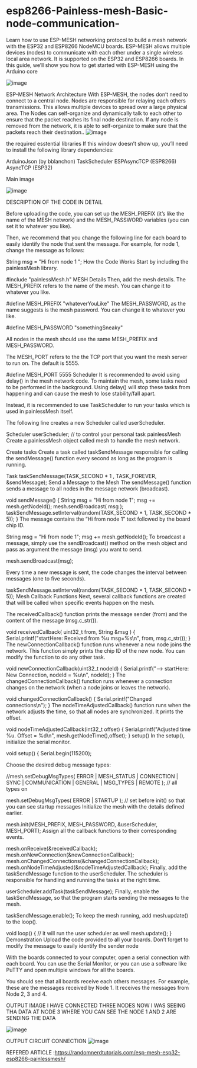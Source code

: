 # esp8266-Painless-mesh-Basic-node-communication-
Learn how to use ESP-MESH networking protocol to build a mesh network with the ESP32 and ESP8266 NodeMCU boards. ESP-MESH allows multiple devices (nodes) to communicate with each other under a single wireless local area network.
It is supported on the ESP32 and ESP8266 boards.
In this guide, we’ll show you how to get started with ESP-MESH using the Arduino core

![image](https://user-images.githubusercontent.com/93335682/171430790-58bdc526-73c0-49bd-bae5-6a53eab5848d.png)


ESP-MESH Network Architecture
With ESP-MESH, the nodes don’t need to connect to a central node. Nodes are responsible for relaying each others transmissions. 
This allows multiple devices to spread over a large physical area.
The Nodes can self-organize and dynamically talk to each other to ensure that the packet reaches its final node destination.
If any node is removed from the network, it is able to self-organize to make sure that the packets reach their destination..
![image](https://user-images.githubusercontent.com/93335682/171431009-936c2999-8d8a-4363-8be9-21cffd89b449.png)

the required esstential libraries 
If this window doesn’t show up, you’ll need to install the following library dependencies:

ArduinoJson (by bblanchon)
TaskScheduler
ESPAsyncTCP (ESP8266)
AsyncTCP (ESP32)



Main image

![image](https://user-images.githubusercontent.com/93335682/171431314-e63f073b-fdda-44e0-a81e-2cff6f7223bf.png)






DESCRIPTION OF THE CODE  IN DETAIL 



Before uploading the code, you can set up the MESH_PREFIX (it’s like the name of the MESH network) and the MESH_PASSWORD variables (you can set it to whatever you like).

Then, we recommend that you change the following line for each board to easily identify the node that sent the message. For example, for node 1, change the message as follows:

String msg = "Hi from node 1 ";
How the Code Works
Start by including the painlessMesh library.

#include "painlessMesh.h"
MESH Details
Then, add the mesh details. The MESH_PREFIX refers to the name of the mesh. You can change it to whatever you like.

#define MESH_PREFIX "whateverYouLike"
The MESH_PASSWORD, as the name suggests is the mesh password. You can change it to whatever you like.

#define MESH_PASSWORD "somethingSneaky"

All nodes in the mesh should use the same MESH_PREFIX and MESH_PASSWORD.

The MESH_PORT refers to the the TCP port that you want the mesh server to run on. The default is 5555.

#define MESH_PORT 5555
Scheduler
It is recommended to avoid using delay() in the mesh network code. To maintain the mesh, some tasks need to be performed in the background. Using delay() will stop these tasks from happening and can cause the mesh to lose stability/fall apart.

Instead, it is recommended to use TaskScheduler to run your tasks which is used in painlessMesh itself.

The following line creates a new Scheduler called userScheduler.

Scheduler userScheduler; // to control your personal task
painlessMesh
Create a painlessMesh object called mesh to handle the mesh network.

Create tasks
Create a task called taskSendMessage responsible for calling the sendMessage() function every second as long as the program is running.

Task taskSendMessage(TASK_SECOND * 1 , TASK_FOREVER, &sendMessage);
Send a Message to the Mesh
The sendMessage() function sends a message to all nodes in the message network (broadcast).

void sendMessage() {
  String msg = "Hi from node 1";
  msg += mesh.getNodeId();
  mesh.sendBroadcast( msg );
  taskSendMessage.setInterval(random(TASK_SECOND * 1, TASK_SECOND * 5));
}
The message contains the “Hi from node 1” text followed by the board chip ID.

String msg = "Hi from node 1";
msg += mesh.getNodeId();
To broadcast a message, simply use the sendBroadcast() method on the mesh object and pass as argument the message (msg) you want to send.

mesh.sendBroadcast(msg);

Every time a new message is sent, the code changes the interval between messages (one to five seconds).

taskSendMessage.setInterval(random(TASK_SECOND * 1, TASK_SECOND * 5));
Mesh Callback Functions
Next, several callback functions are created that will be called when specific events happen on the mesh.

The receivedCallback() function prints the message sender (from) and the content of the message (msg.c_str()).

void receivedCallback( uint32_t from, String &msg ) {
  Serial.printf("startHere: Received from %u msg=%s\n", from, msg.c_str());
}
The newConnectionCallback() function runs whenever a new node joins the network. This function simply prints the chip ID of the new node. You can modify the function to do any other task.

void newConnectionCallback(uint32_t nodeId) {
  Serial.printf("--> startHere: New Connection, nodeId = %u\n", nodeId);
}
The changedConnectionCallback() function runs whenever a connection changes on the network (when a node joins or leaves the network).

void changedConnectionCallback() {
  Serial.printf("Changed connections\n");
}
The nodeTimeAdjustedCallback() function runs when the network adjusts the time, so that all nodes are synchronized. It prints the offset.

void nodeTimeAdjustedCallback(int32_t offset) {
  Serial.printf("Adjusted time %u. Offset = %d\n", mesh.getNodeTime(),offset);
}
setup()
In the setup(), initialize the serial monitor.

void setup() {
  Serial.begin(115200);

Choose the desired debug message types:

//mesh.setDebugMsgTypes( ERROR | MESH_STATUS | CONNECTION | SYNC | COMMUNICATION | GENERAL | MSG_TYPES | REMOTE ); // all types on

mesh.setDebugMsgTypes( ERROR | STARTUP );  // set before init() so that you can see startup messages
Initialize the mesh with the details defined earlier.

mesh.init(MESH_PREFIX, MESH_PASSWORD, &userScheduler, MESH_PORT);
Assign all the callback functions to their corresponding events.

mesh.onReceive(&receivedCallback);
mesh.onNewConnection(&newConnectionCallback);
mesh.onChangedConnections(&changedConnectionCallback);
mesh.onNodeTimeAdjusted(&nodeTimeAdjustedCallback);
Finally, add the taskSendMessage function to the userScheduler. The scheduler is responsible for handling and running the tasks at the right time.

userScheduler.addTask(taskSendMessage);
Finally, enable the taskSendMessage, so that the program starts sending the messages to the mesh.

taskSendMessage.enable();
To keep the mesh running, add mesh.update() to the loop().

void loop() {
  // it will run the user scheduler as well
  mesh.update();
}
Demonstration
Upload the code provided to all your boards. Don’t forget to modify the message to easily identify the sender node

With the boards connected to your computer, open a serial connection with each board. You can use the Serial Monitor, or you can use a software like PuTTY and open multiple windows for all the boards.

You should see that all boards receive each others messages. For example, these are the messages received by Node 1. It receives the messages from Node 2, 3 and 4.

OUTPUT IMAGE 
I HAVE CONNECTED THREE NODES NOW I WAS SEEING THA DATA AT NODE 3 WHERE YOU CAN SEE THE NODE 1 AND 2 ARE SENDING THE DATA 

![image](https://user-images.githubusercontent.com/93335682/171431890-be239068-fce8-4c8d-ac26-61d878006670.png)


OUTPUT  CIRCUIT CONNECTION 
![image](https://user-images.githubusercontent.com/93335682/171432773-8b0c01cc-1a64-40ff-aef1-e2edbca26ba7.png)




REFERED ARTICLE :https://randomnerdtutorials.com/esp-mesh-esp32-esp8266-painlessmesh/


